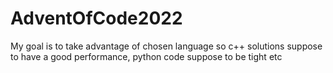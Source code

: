 # AdventOfCode2022
My goal is to take advantage of chosen language so c++ solutions suppose to have a good performance, python code suppose to be tight etc

